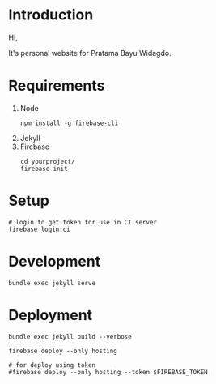 # Introduction

Hi,

It's personal website for Pratama Bayu Widagdo.

# Requirements

1. Node
    ```
    npm install -g firebase-cli
    ```
2. Jekyll
3. Firebase
    ```
    cd yourproject/
    firebase init
    ```

# Setup
```
# login to get token for use in CI server
firebase login:ci
```

# Development
```
bundle exec jekyll serve
```

# Deployment

```
bundle exec jekyll build --verbose

firebase deploy --only hosting

# for deploy using token
#firebase deploy --only hosting --token $FIREBASE_TOKEN
```